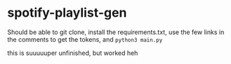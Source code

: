 # spotify-playlist-gen


Should be able to git clone, install the requirements.txt, use the few links
in the comments to get the tokens, and `python3 main.py`

this is suuuuuper unfinished, but worked heh
